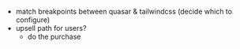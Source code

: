 * match breakpoints between quasar & tailwindcss (decide which to configure)
* upsell path for users?
  * do the purchase
